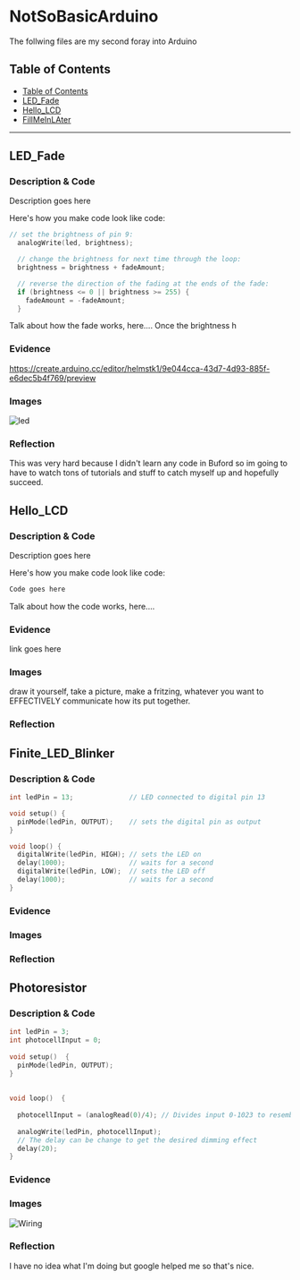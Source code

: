 # NotSoBasicArduino
 The follwing files are my second foray into Arduino
 
 
## Table of Contents
* [Table of Contents](#TableOfContents)
* [LED_Fade](#LED_Fade)
* [Hello_LCD](#Hello_LCD)
* [FillMeInLAter](#FillMeInLAter)
---

## LED_Fade

### Description & Code
Description goes here

Here's how you make code look like code:

```C++
// set the brightness of pin 9:
  analogWrite(led, brightness);

  // change the brightness for next time through the loop:
  brightness = brightness + fadeAmount;

  // reverse the direction of the fading at the ends of the fade:
  if (brightness <= 0 || brightness >= 255) {
    fadeAmount = -fadeAmount;
  }
```
Talk about how the fade works, here....
Once the brightness h
### Evidence
https://create.arduino.cc/editor/helmstk1/9e044cca-43d7-4d93-885f-e6dec5b4f769/preview

### Images
![led](https://user-images.githubusercontent.com/71342179/105392979-d1c83a80-5be9-11eb-94cc-38b8c1660e23.png)

### Reflection

This was very hard because I didn't learn any code in Buford so im going to have to watch tons of tutorials and stuff to catch myself up and hopefully succeed.

## Hello_LCD

### Description & Code
Description goes here

Here's how you make code look like code:

```C++
Code goes here
```
Talk about how the code works, here....

### Evidence
link goes here

### Images
draw it yourself, take a picture, make a fritzing, whatever you want to EFFECTIVELY communicate how its put together.

### Reflection




## Finite_LED_Blinker

### Description & Code


```C++
int ledPin = 13;              // LED connected to digital pin 13

void setup() {
  pinMode(ledPin, OUTPUT);    // sets the digital pin as output
}

void loop() {
  digitalWrite(ledPin, HIGH); // sets the LED on
  delay(1000);                // waits for a second
  digitalWrite(ledPin, LOW);  // sets the LED off
  delay(1000);                // waits for a second
}
```


### Evidence

### Images

### Reflection




## Photoresistor

### Description & Code

```C++
int ledPin = 3;
int photocellInput = 0;
 
void setup()  {
  pinMode(ledPin, OUTPUT);
}
 
 
void loop()  {
 
  photocellInput = (analogRead(0)/4); // Divides input 0-1023 to resemble to 0-255
 
  analogWrite(ledPin, photocellInput);  
  // The delay can be change to get the desired dimming effect
  delay(20);                            
}
```

### Evidence

### Images
![Wiring](https://user-images.githubusercontent.com/71342179/105926833-c4a7b300-6010-11eb-9313-209dfbcccfea.png)
### Reflection
I have no idea what I'm doing but google helped me so that's nice.

